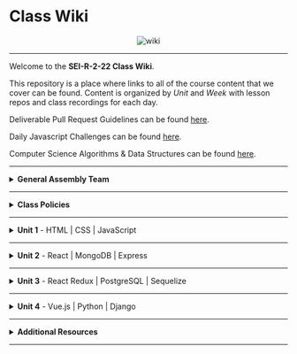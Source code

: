 # Class Wiki

<div align="center">
  <img src="https://i.imgur.com/e2Ma89q.png" alt="wiki">
</div>

___
Welcome to the <b>SEI-R-2-22 Class Wiki</b>.

This repository is a place where links to all of the course content that we cover can be found. Content is organized by <i>Unit</i> and <i>Week</i> with lesson repos and class recordings for each day.

Deliverable Pull Request Guidelines can be found [here](https://github.com/SEI-R-2-22/template_pull_request).

Daily Javascript Challenges can be found [here](https://github.com/SEI-R-2-22/daily_js_challenges).

Computer Science Algorithms & Data Structures can be found [here](https://github.com/SEI-R-2-22/cs_data_structures).

____
<details><summary><strong>General Assembly Team</strong></summary><p>

<ul type="none">

<li><details><summary><strong>Instructors</strong></summary><p>

<p>Even though you'll be in different Groups, you'll often engage with each of the instructors at several points and have access to the instructional recordings of <i>all three</i> teams.</p>

<ul type="none">

<li><details><summary>Group 1</summary>

____

<div align="center">
  <img width="200px" src="https://i.imgur.com/W0E8Vel.png" alt="ben">
  <h3>Ben Manning</h3>
  <h4>Lead Instructor</h4>
  <p>Hey everyone, my name is Ben Manning and I’ll be the <b>Lead Instructor</b> for Group 1 in this course. I’ll be leading the majority of your lessons and guiding you throughout this course.</p>
  <p>I’m an engineer specializing in full stack development and working with small start ups. I have worked with a wide range of technologies and teams in my career and look forward to sharing those experiences. I’m excited to be working with y’all throughout the next 3 months!</p>
  <span><a href="https://github.com/ben-manning">GitHub</a> | <a href="https://www.linkedin.com/in/manningben/">LinkedIn</a></span>
  <br>
</div>

____

<div align="center">
  <img width="200px" src="https://i.imgur.com/At6UUjZ.png" alt="nabila">
  <h3>Nabila Ayaba</h3>
  <h4>Instructional Associate</h4>
  <p>Hello, my name is Nabila and I'm the <b>Instructional Associate</b> for Group 1 for the duration of the Immersive.  I will provide support during lessons, grade your assignments, take attendance and help with troubleshooting.</p>
  <p>I'm a barista-turned-software engineer whose hobbies include reading, collecting beautiful stationery, and eating copious amounts of jollof rice!  I  graduated from the GA Software Engineering Immersive in July of 2021, and can't wait to join all of you on this journey!</p>
  <span><a href="https://github.com/nayaba">GitHub</a> | <a href="https://www.linkedin.com/in/nabila-ayaba/">LinkedIn</a> | <a href="https://nayaba.github.io/">My Personal Website</a></span>
  <br>
</div>

____

</p></details></li>

<li><details><summary>Group 2</summary>

____

<div align="center">
  <img width="200px" src="https://i.imgur.com/xDwQZ7E.png" alt="jeremy">
  <h3>Jeremy Taubman</h3>
  <h4>Lead Instructor</h4>
  <p>My name is Jeremy Taubman, I live outside of New York City and have been with GA since 2019. I will be the <b>Lead Instructor</b> for Group 2 for this immersive.</p>
  <p>Outside of programming, I enjoy music, cooking, and solving crossword puzzles. I love learning new things, building up projects with Javascript and Python, and can make some of the best Ramen you’ll ever have.</p>
  <span><a href="https://github.com/taubman33">GitHub</a> | <a href="https://www.linkedin.com/in/jeremy-taubman/">LinkedIn</a></span>
  <br>
</div>

____

<div align="center">
  <img width="200px" src="https://i.imgur.com/TkTJmAs.png" alt="brittany">
  <h3>Brittany Morataya</h3>
  <h4>Instructional Associate</h4>
  <p>My name is Brittany and I will be your <b>Instructor Associate (IA)</b> for Group 2. I will be here as added support through your journey of becoming a software engineer.</p>
  <p>As a GA graduate, I have been in your shoes and understand what it takes to get through such a course. As for my experience, with a focus in front-end design, I freelanced for multiple clients implementing skills from previous experience with managing teams, data collection, and communication to provide a positive and open space for colleagues and clients. This will be my second cohort as an IA and I am excited to guide and help shape your minds.</p>
  <span><a href="https://github.com/bmorataya3">GitHub</a> | <a href="https://www.linkedin.com/in/brittany-morataya/">LinkedIn</a></span>
  <br>
</div>

____

</p></details></li>

<li><details><summary>Group 3</summary>

____

<div align="center">
  <img width="200px" src="https://i.imgur.com/rh0nUDn.png" alt="john">
  <h3>John Jacobs</h3>
  <h4>Lead Instructor</h4>
  <p>Hello! My name is John and I am one of the <b>Lead Instructors</b> for Group 3 of this Software Engineering Immersive. Michael Lackey and I will be leading lessons, grading your assignments, and managing the classroom environment.
I have been with GA since January 2019 first as a student, then as Instructor Associate, and now as Instructor Lead. I love building personal projects and continuing to learn new technologies. ReactJS is my favorite tech and I actually enjoy the debugging process.</p>
  <span><a href="https://github.com/GopherEverett">GitHub</a> | <a href="https://www.linkedin.com/in/john-a-jacobs/">LinkedIn</a> | <a href="https://www.johnandrewjacobs.com/">My Personal Website</a></span>
  <br>
</div>

____

<div align="center">
  <img width="200px" src="https://i.imgur.com/CtbHzuV.png" alt="michael">
  <h3>Michael Lackey</h3>
  <h4>Lead Instructor</h4>
  <p>Hi! My name is Michael and I am one of the <b>Lead Instructors</b> for Group 3 for the duration of the Immersive!  Alongside John Jacobs, I will lead many of your lessons, grade your assignments, and will always be available for questions and debugging.</p>
  <p>I am a software engineer with a proven track record in healthcare. I have a passion for people and love to tackle complex problems. As a seasoned leader, I am driven to help those I work with to see their potential. I’ve been with GA since 2020. I love styling with CSS and working with Front End dev frameworks like ReactJS!</p>
  <span><a href="https://github.com/mlackey9601">GitHub</a> | <a href="https://www.linkedin.com/in/michaelglackey/">LinkedIn</a> | <a href="https://michaellackey.com/">My Personal Website</a></span>
  <br>
</div>

____

</p></details></li>

</ul>

</p></details></li>

<li><details><summary><strong>Teaching Assistants</strong></summary><p>

<p>TAs will lead nightly study and debugging sessions that are <b>highly recommended</b> to attend.</p>

____

<div align="center">
  <img width="200px" src="https://i.imgur.com/WW9uE5K.png" alt="glenn">
  <h3>Glenn Brown</h3>
  <h4>Teaching Assistant</h4>
<!--   <p>Hello everyone, I am a default placeholder for an instructors introduction paragraph. This instructor's role will be to be a faceless representation of what an instructor might be, but nothing more. They will lead no lessons, they will offer no help, they will father no sons. They are void.</p>
  <p>I am nothing but a filler for where an instructor might put their personal brand statement! I just sit here and fill space so that the developer can see what it might look like when an instructor has actually provided them with their intro. I have no purpose beyond that and my existence is meaningless!</p> -->
  <span><a href="https://github.com/smpr">GitHub</a> | <a href="https://www.linkedin.com/in/glenncrismanbrown/">LinkedIn</a></span>
  <br>
</div>

____

<div align="center">
  <img width="200px" src="https://i.imgur.com/dH5Pznf.png" alt="default">
  <h3>Forest Traylor</h3>
  <h4>Teaching Assistant</h4>
<!--   <p>Hello everyone, I am a default placeholder for an instructors introduction paragraph. This instructor's role will be to be a faceless representation of what an instructor might be, but nothing more. They will lead no lessons, they will offer no help, they will father no sons. They are void.</p>
  <p>I am nothing but a filler for where an instructor might put their personal brand statement! I just sit here and fill space so that the developer can see what it might look like when an instructor has actually provided them with their intro. I have no purpose beyond that and my existence is meaningless!</p> -->
<!--   <span><a href="https://github.com/">GitHub</a> | <a href="https://linkedin.com/">LinkedIn</a></span> -->
  <br>
</div>

____

<div align="center">
  <img width="200px" src="https://i.imgur.com/dH5Pznf.png" alt="default">
  <h3>Sebastiano Foresi</h3>
  <h4>Teaching Assistant</h4>
<!--   <p>Hello everyone, I am a default placeholder for an instructors introduction paragraph. This instructor's role will be to be a faceless representation of what an instructor might be, but nothing more. They will lead no lessons, they will offer no help, they will father no sons. They are void.</p>
  <p>I am nothing but a filler for where an instructor might put their personal brand statement! I just sit here and fill space so that the developer can see what it might look like when an instructor has actually provided them with their intro. I have no purpose beyond that and my existence is meaningless!</p> -->
<!--   <span><a href="https://github.com/">GitHub</a> | <a href="https://linkedin.com/">LinkedIn</a></span> -->
  <br>
</div>

____

</p></details></li>

<li><details><summary><strong>Student Success</strong></summary><p>

<p>This teams job is to ensure your success <i>during</i> the immersive. Any administrative, financial, or interpersonal questions can be directed to them.</p>

____

<div align="center">
  <img width="200px" src="https://i.imgur.com/RxiKXwx.png" alt="david">
  <h3>David Allison</h3>
  <h4>Student Success Specialist</h4>
<!--   <p>Hello everyone, I am a default placeholder for an instructors introduction paragraph. This instructor's role will be to be a faceless representation of what an instructor might be, but nothing more. They will lead no lessons, they will offer no help, they will father no sons. They are void.</p>
  <p>I am nothing but a filler for where an instructor might put their personal brand statement! I just sit here and fill space so that the developer can see what it might look like when an instructor has actually provided them with their intro. I have no purpose beyond that and my existence is meaningless!</p> -->
  <span><a href="https://www.linkedin.com/in/david-allison1/">LinkedIn</a></span>
  <br>
</div>

<!-- ____

<div align="center">
  <img width="200px" src="https://i.imgur.com/dH5Pznf.png" alt="default">
  <h3>Unknown</h3>
  <h4>Student Success Specialist</h4>
  <p>Hello everyone, I am a default placeholder for an instructors introduction paragraph. This instructor's role will be to be a faceless representation of what an instructor might be, but nothing more. They will lead no lessons, they will offer no help, they will father no sons. They are void.</p>
  <p>I am nothing but a filler for where an instructor might put their personal brand statement! I just sit here and fill space so that the developer can see what it might look like when an instructor has actually provided them with their intro. I have no purpose beyond that and my existence is meaningless!</p>
  <span><a href="https://github.com/">GitHub</a> | <a href="https://linkedin.com/">LinkedIn</a></span>
  <br>
</div> -->

____

</p></details></li>

<li><details><summary><strong>Outcomes Team</strong></summary><p>

<p>This teams job is to ensure your success <i>after</i> the immersive is complete. Any job search, resume, LinkedIn, or interview questions can be directed to them.</p>

____

<div align="center">
  <img width="200px" src="https://i.imgur.com/dH5Pznf.png" alt="brittany">
  <h3>Brittany Dawson</h3>
  <h4>Career Coach</h4>
<!--   <p>Hello everyone, I am a default placeholder for an instructors introduction paragraph. This instructor's role will be to be a faceless representation of what an instructor might be, but nothing more. They will lead no lessons, they will offer no help, they will father no sons. They are void.</p>
  <p>I am nothing but a filler for where an instructor might put their personal brand statement! I just sit here and fill space so that the developer can see what it might look like when an instructor has actually provided them with their intro. I have no purpose beyond that and my existence is meaningless!</p> -->
  <span><a href="https://www.linkedin.com/">LinkedIn</a></span>
  <br>
</div>

____

<div align="center">
  <img width="200px" src="https://i.imgur.com/Yj9mGfP.png" alt="lisa">
  <h3>Lisa Dubler</h3>
  <h4>Career Coach</h4>
  <p>Lisa Dubler (she/her) is a Career Coach with 10+ years of experience supporting leaders at all levels, from recent college grads to senior executives, by connecting them with the resources that they need in order to thrive both personally and professionally.</p>
  <p>As a career changer herself with experience in higher education, non-profit, media-tech, philanthropy, and tech-education, Lisa knows first-hand the challenges that come with navigating a career pivot. It can feel intimidating and overwhelming, but it does not need to be! Through a strengths and action-based approach, tailored to your short-term and long-term goals, Lisa helps job seekers breakthrough blockers to get to where they want to be.</p>
  <span><a href="https://www.linkedin.com/in/lisadubler/">LinkedIn</a></span>
  <br>
</div>

____

<div align="center">
  <img width="200px" src="https://i.imgur.com/aaAVq6k.png" alt="jessica">
  <h3>Jessica Li</h3>
  <h4>Career Coach</h4>
  <p>Hi There! I’m Jessica and I’m one of the <b>Career Coaches</b> for this immersive. I’ll be supporting you all as you transition into the world as a software developer. I’m based in sunny California, San Francisco to be exact <i>#karlthefog</i>. I’ve changed careers 2-3 times, so I kind-a get of how intimidating and scary this process can be. I’ve been working career changers to new grads on their job search since 2016. I’ve been with GA for a little over a year.</p>
  <p>When I’m not working, you can find me on my yoga mat or find new recipes to cook in the kitchen! My most recent kitchen adventure accomplishment— apple custard pie with a cinnamon streusel (I even made the pie crust from scratch).</p>
  <span><a href="https://www.linkedin.com/in/jmli3512/">LinkedIn</a></span>
  <br><br>
  <span><p><i>If you plan on adding me on LinkedIn, drop a note to let me know that you’re part of the SEI-R-2-22 cohort. I don’t accept connections from folks without a note.</i></p></span>
</div>

____

</p></details></li>

</ul></details>

____
<details><summary><strong>Class Policies</strong></summary><p>

Below, you will find Class Policies and Requirements as laid out in Orientation and conveyed by the Instructional Team.  We compile them here for your reference and review.

</p>

<ul type="none">

<li><details><summary><strong>Code of Conduct</strong></summary><p>

<ul>
  <li>Foster a productive classroom environment.</li>
  <li>Treat others with respect and dignity.</li>
  <li>Remember that everyone is coming at this with a different background.</li>
  <li>Professionalism in all methods of communication, both in-person <i>and</i> online.
    <ul>
      <li>Slack is an extension of our on-campus community. We ask that you remain courteous, respectful, and professional while engaging on Slack.</li>
    </ul>
  </li>
  <li><b>Zero tolerance for plagiarism and cheating.</b></li>
</ul>

</p></details></li>

<li><details><summary><strong>Deliverable Submission Requirements</strong></summary><p>

<ul>
  <li>Deliverables must be submitted following the <a href="https://github.com/SEI-R-2-22/template_pull_request">PR Guidelines</a>.</li>
  <li>Students must meet deliverable requirements for the submission to be marked as "Complete".</li>
  <li>Deliverables are <i>always</i> due the following class day at the beginning of class, unless otherwise stated.</li>
  <li>There is a grace period for re-submission or late submission.  All re-submits/late submits are due the <b>Monday following the week of assignment</b>.
    <ul>
      <li>Deliverables assigned on Fridays <b>do not</b> have a re-submit <i>or</i> late submit grace period.</li>
      <li>Deliverables submitted <i>after</i> the grace period <b>will not</b> be graded or accepted and will be marked as "Incomplete".</li>
    </ul>
  </li>
</ul>

</p></details></li>

<li><details><summary><strong>Graduation Requirements</strong></summary><p>

<ul>
  <li>Meet Project Requirements.
    <ul><li>Satisfactorily complete and present a project for <i>each</i> of the <b>4</b> units.</li></ul>
  </li>
  <li>Submit and complete a <i>minimum</i> of <b>80%</b> of deliverables (labs, homework, etc.).</li>
  <li>Adhere to attendance policy.
    <ul>
      <li>Students are allowed <b>3</b> absences over the <i>entire</i> course.</li>
      <li><b>3</b> tardies or early departures equals <b>1</b> absence.</li>
      <li>Tardy policy <i>includes</i> Outcomes participation.</li>
    </ul>
  </li>
</ul>

</p></details></li>

<li><details><summary><strong>A Note on Plagiarism</strong></summary><p>

<ul>
  <li>Plagiarism is a serious offense and grounds for immediate withdrawal.</li>
  <li>You are encouraged to ask others, including students, instructors, and sites like <i>Stack Overflow</i> for help. However, it is <b><i>not acceptable to copy</i></b> another persons code and submit it as your own. More importantly, it is detrimental to your own learning and growth.</li>
  <li>Small snippets of code that solve small problems taken from sites like <i>Stack Overflow</i> are generally an exception to this rule. If you aren't sure, it is your responsibility to <b><i>ask your instructor</i></b>. To be on the safe side, we ask that you credit the person/resource you got the code from in a comment, and let an instructor take a look at it.</li>
</ul>

</p></details></li>

<li><details><summary><strong>Observed Holidays</strong></summary><p>

<p>
The following dates are observed Holidays for this immersive.  There will be no class days on or within any of the date ranges listed below.  If you have any questions regarding Holidays, or have a special circumstance, please don't hesitate to reach out to your instructional team.
</p>

| Holiday | Dates |
|:---:|:---:|
| President's Day | February 21st, 2022 |

</p></details></li>

</ul></details>

____
<details><summary><strong>Unit 1</strong> - HTML | CSS | JavaScript</summary><p>

<ul type="none">

  <li><details><summary><strong>Week 1</strong></summary><p>

  <p>
  In Week 1, we review the fundamental concepts of <b>HTML</b>, <b>CSS</b>, and <b>JavaScript</b> along with introducing <b>git</b> workflow, <b>terminal</b> commands, and writing professional <b>markdown</b> files. We also learn about the <b>JavaScript DOM</b> and how to use <b>events</b> to affect it.
  </p>

  | Monday | Tuesday | Wednesday | Thursday | Friday |
  |:---:|:---:|:---:|:---:|:---:|
  | President's Day | [Unit 1 Installations](https://github.com/SEI-R-2-22/u1_installations) | [Github / Homework Submission](https://github.com/SEI-R-2-22/u1_lesson_github) | [Flexbox Froggy](https://flexboxfroggy.com/) | [Grid Garden](https://cssgridgarden.com/) |
  |  | [Terminal Lesson](https://github.com/SEI-R-2-22/u1_lesson_terminal) | [Intro to HTML](https://github.com/SEI-R-2-22/u1_lesson_intro_HTML) | [JS Datatypes](https://github.com/SEI-R-2-22/u1_lesson_js_data_types) | [Intro to JS DOM](https://github.com/SEI-R-2-22/u1_lesson_intro_DOM) |
  |  | [Git Lesson](https://github.com/SEI-R-2-22/u1_lesson_git) | [Intro to CSS](https://github.com/SEI-R-2-22/u1_lesson_intro_CSS) | [JS Arrays](https://github.com/SEI-R-2-22/u1_lesson_js_arrays) | [JS DOM Quotes Lab](https://github.com/SEI-R-2-22/u1_lab_DOM_quotes) |
  |  | [VS Code Lesson](https://github.com/SEI-R-2-22/u1_lesson_VSCode) | [Fake Resume Lab](https://github.com/SEI-R-2-22/u1_lab_fake_resume) | [JS Loops & Control Flow](https://github.com/SEI-R-2-22/u1_lesson_loops_and_control_flow) | [JS Events](https://github.com/SEI-R-2-22/u1_lesson_js_events) |
  |  | [Star Wars HW](https://github.com/SEI-R-2-22/u1_hw_star_wars) | [Flexbox / Grid](https://github.com/SEI-R-2-22/u1_lesson_flex_grid) | [JS Functions](https://github.com/SEI-R-2-22/u1_lesson_js_functions) | [JS Dots Game Lab](https://github.com/SEI-R-2-22/u1_lab_dots) |
  |  |  | [Markdown / ReadMe HW](https://github.com/SEI-R-2-22/u1_hw_markdown) | [JS Scope](https://github.com/SEI-R-2-22/u1_lesson_js_scope) | [Tic Tac Toe HW](https://github.com/SEI-R-2-22/u1_hw_tic_tac_toe) |
  |  |  |  | [Control Flow Adventure HW](https://github.com/SEI-R-2-22/u1_hw_control_flow_adventure) |  |

  <ul type="none">

  <li><details><summary>Class Recordings - Group 1</summary><p>

  | Monday | Tuesday | Wednesday | Thursday | Friday |
  |:---:|:---:|:---:|:---:|:---:|
  | No Recording | [Recording](https://generalassembly.zoom.us/rec/share/rRARzphk3JdN5y303Dq4251usT-d61AKOFtjrQCyzZXlJM7JyyeHC0CooZHY7UY.eK0-LlpXWwyj79AA) | [Recording](https://generalassembly.zoom.us/rec/share/721lccLe-Mb0JcUXk0mbFJvSR_L2D_RaBTr958SS4EgYMiAW7Ax1LWCrIXhaNQ.B0lHjvNrzwhoZXY0) | [Recording](https://generalassembly.zoom.us/rec/share/Aoa6XZv4H0tU77pkIh8lwFZLv5CUj5kFzoYY7VuKd1nRfyf10SW4JLaoIR9Q2odO.xIJNCAelLp64cDcK) | [Recording](https://urldefense.com/v3/__https://generalassembly.zoom.us/rec/share/BuF6OB5ALmAf1w[…]nfisGsg1ayOTI-j_62PmcubYvZJUVhDjFttNPbWLOGGyaf2bGFgeWyUED63A$) |
  |  | Passcode: `j!s^jbz5` | Passcode: `hDbteR@1` | Passcode: `9UiGLFg^` | Passcode: `4Id^x^L!` |

  </p></details></li>

  <li><details><summary>Class Recordings - Group 2</summary><p>

  | Monday | Tuesday | Wednesday | Thursday | Friday |
  |:---:|:---:|:---:|:---:|:---:|
  | No Recording | [Recording](https://generalassembly.zoom.us/rec/share/s4PSqe-t5bVjaRuSelBLAsNjcngZEYCP1mIZ8KtOjEwohMG4JwyWqK-O60clHyqr.moz82Vt_zHAEl9KW) | [Recording](https://generalassembly.zoom.us/rec/share/kZYh0nGB2xttYT5wJsftaLyxLtu_NYHU5XD2qjWl138KU1O7TsLW7YVMItLjQR8.0MHpc_nkFZmsyPpw) | [Recording](https://generalassembly.zoom.us/rec/share/V0IgvtBVsZIbeSI-ft6TIp9poPYweubeA_b3lDbZ1yMPDWKnEwVGi2xwcGBgpJx0.Z8Z2qhbY0O_YaHOC ) | [Recording](https://generalassembly.zoom.us/rec/share/OPoNnLfcYS2Bf-4H1fUrmUfqxcl62YeY4mWR6Sp8hFUj8FyGQa4HXHW2oXoYSSo.1vnSnKo0qYDkbLlE) |
  |  | Passcode: `.L+06ej9` | Passcode: `k0yi!?y&` | Passcode: `6q0!HxR%` | Passcode: `X&nV!!9$` |

  </p></details></li>

  <li><details><summary>Class Recordings - Group 3</summary><p>

  | Monday | Tuesday | Wednesday | Thursday | Friday |
  |:---:|:---:|:---:|:---:|:---:|
  | No Recording | [Recording](https://generalassembly.zoom.us/rec/share/na5o8zJmIoTLCPGLUkcIWH1oXcLpp3KKPiDzMDmGwHR5WA7v7vCnG8aVcbX4yW0L.rgYxI-945NZEtdra) | [Recording](https://generalassembly.zoom.us/rec/share/KckB_OA9IiortPxZrsSxcypHDWYpUIsr9Ei55EGvhgjegE-wEQexUV9ruuYzD_h-.kYebdqpvxVnlmUpW) | [Recording](https://generalassembly.zoom.us/rec/share/wLZV-tyKkVavyjyqVk1Ev11Aj807nAw3H3ptUw6sOJxJvdNV0c_Q8_it5vxWP3kP._z3AGIYe4O6RfWSq) | [Recording](https://generalassembly.zoom.us/rec/share/BSlY_VvAq7wREpfXEnJ2gQS5WAjQzVZols84OuI4DNs19dPZiK3PtKWmb3vJeN2X.eoHcYo5k4wE4I_Ug) |
  |  | Passcode: `2v!*MfHr` | Passcode: `5Fgvm*2q` | Passcode: `ik+9z54e` | Passcode: `5r*tHpd?` |

  </p></details></li>

  </ul>

  ___
  </p></details></li>

  <li><details><summary><strong>Week 2</strong></summary><p>

  <p>
  In Week 2, we practice more <b>DOM Manipulation</b> and are introduced to <b>Daily JavaScript Challenges</b> and basic algorithmic problem solving. We learn about <b>ES6</b> syntax along with <b>Higher Order Functions</b> and <b>Object Oriented Programming</b> in JavaScript. At the end of the week, we learn how to call on external data sources with <b>APIs</b>.
  </p>

  | Monday | Tuesday | Wednesday | Thursday | Friday |
  |:---:|:---:|:---:|:---:|:---:|
  | [Tic Tac Toe Work Time](https://github.com/SEI-R-2-22/u1_hw_tic_tac_toe) | [Intro Daily JS Challenges](https://github.com/SEI-R-2-22/daily_js_challenges) | [JS HOF](https://github.com/SEI-R-2-22/u1_lesson_HOF) | [Box Model Practice](https://github.com/SEI-R-2-22/u1_lab_box_model) | [Intro to APIs](https://github.com/SEI-R-2-22/u1_lesson_intro_to_APIs) |
  |  | [JS Objects](https://github.com/SEI-R-2-22/u1_lesson_js_objects) | [JS HOF Lab](https://github.com/SEI-R-2-22/u1_lab_HOF) | [Intro to OOP](https://github.com/SEI-R-2-22/u1_lesson_OOP) | [Dogs API Lab](https://github.com/SEI-R-2-22/u1_lab_API_dogs) |
  |  | [Jurassic Objects Lab](https://github.com/SEI-R-2-22/u1_lab_jurassic_objects) | [JS HOF HW](https://github.com/SEI-R-2-22/u1_hw_HOF) | [OOP Exercise Lab](https://github.com/SEI-R-2-22/u1_lab_OOP_exercise) | [TMDB Lab / HW](https://github.com/SEI-R-2-22/u1_lab_TMDB_API) |
  |  | [ES6 Syntax](https://github.com/SEI-R-2-22/u1_lesson_ES6) |  | [Donut Adventure Lab](https://github.com/SEI-R-2-22/u1_lab_donut_adventure) | [P1 Prompt](https://github.com/SEI-R-2-22/u1_project_prompt) |
  |  | [ES6 Lab](https://github.com/SEI-R-2-22/u1_lab_ES6_practice) |  | [JS Fast & Furious HW](https://github.com/SEI-R-2-22/u1_hw_fast_and_furious) |  |
  |  | [CodeWars HW](https://github.com/SEI-R-2-22/u1_hw_codewars_challenges) |  |  |  |

  <ul type="none">

  <li><details><summary>Class Recordings - Group 1</summary><p>

  | Monday | Tuesday | Wednesday | Thursday | Friday |
  |:---:|:---:|:---:|:---:|:---:|
  | No Recording | [Recording](https://generalassembly.zoom.us/rec/share/PUQDZgpoGixIygIlPUcYsKOaF_l9JDeMhkLkcW3JOvFexEY2eKLE1smp10cXwmvk.eDZ7Z9otb2L9q1Pu) | [Recording](https://generalassembly.zoom.us/rec/share/IVTO9WmSpSsLpgP8PbpmM0Krh7TIsEt117gkKOuXSaSB5m7HURwGGDc7WTFifIE3.8ArFknoIe9cxwVgx) | [Recording](https://generalassembly.zoom.us/rec/share/bUlQ8beQFAjJ1AWvzlDm6tqQDK1OnXTCy550sVLsvHpjJ90VeJWw6iVKIJ9rdSZ_.WoT6QC2NvwyDJhrF) | [Recording](https://generalassembly.zoom.us/rec/share/LqhJp6A4Syz5rOpTuflXNYKu9t7hjbVMVRHutbsscc_ihtH6ModmCcOi85HeA7m7.Ne5KPqrZpzaUHjp5) |
  |  | Passcode: `q7?dg5q$` | Passcode: `dhZU4jK$` | Passcode: `u%=Z&3qP` | Passcode: `n4hLF^$5` |

  </p></details></li>

  <li><details><summary>Class Recordings - Group 2</summary><p>

 | Monday | Tuesday | Wednesday | Thursday | Friday |
  |:---:|:---:|:---:|:---:|:---:|
  | No Recording | [Recording](https://generalassembly.zoom.us/rec/share/HRgknB9H971OVRZGIWG73uKZ6ebYmagxkhaTzuo9A-7MuxASGwq6UGY9QrBLis4L.ZedA3rPq6vGtqcrW) | [Recording](https://generalassembly.zoom.us/rec/share/BQLyrGzgzT2M81N4PfQL0U2hcOQpGzYXqovlEyc1KYCcNQTRkAjVT-7MtWrrvlE_.GoB9TvCGeWnSBpKa) | [Recording](https://generalassembly.zoom.us/rec/share/1vkRBHNXgNJjrx59JaGnd4tbvB576VHU5IzRGRl_HOfMWeYIMtUJP5KStwSBjeGh.wSGlfDWq2sSuNXwE) | [Recording](https://generalassembly.zoom.us/rec/share/FOe4PdPAQKsKFKo9ERqrqAblLGO9cbzM8TmgcZqrKlFm38f3FTzTJq_6_EhOWEKp.OXrxdCVaC1JUpbwL) |
  |  | Passcode: `1zNN#Jpe` | Passcode: `4Lq!sK&+` | Passcode: `8Fpq5?Hd` | Passcode: `#EAKv8js` |

  </p></details></li>

   <li><details><summary>Class Recordings - Group 3</summary><p>

 | Monday | Tuesday | Wednesday | Thursday | Friday |
  |:---:|:---:|:---:|:---:|:---:|
  | No Recording | [Recording](https://generalassembly.zoom.us/rec/share/vhKLQszO_AVWDyp3EYIFStcE1SNghLvbTrMc2WcUn5-OM_R1B-8RrxaTAboWmswB.FHEZthAlPBrqY1g8) | [Recording](https://generalassembly.zoom.us/rec/share/r84eqUeLp-JGaNmPV2w3GZf-mdK_u0O_o0wT3iy-_oYQex_RXLJ2rdyXEb-TKI4F.Oo47LJdb7dgL_QBi) | [Recording](https://generalassembly.zoom.us/rec/share/bOCIqz_eej9ncR1YQAxkyQmErZTERTeyulI9Ze8Hxxb1K4523Adv2u2rdaBYz8TY.UVInEmSTahxyLodR) | [Recording](https://generalassembly.zoom.us/rec/share/bfLq7BxJohHhA8I9adKj9COVmCl-lm5hRoqaBJJkO8SMp9xL7EaT7V390bXIAEz-.Szw4mEuD8bQS15cV) |
  |  | Passcode: `hCV%2rxC` | Passcode: `EK*iP=7w` | Passcode: `ddZ44M.B` | Passcode: `Wiye07#L` |

  </p></details></li>

  </ul>

  </p></details></li>

</p></details>

___
<details><summary><strong>Unit 2</strong> - React | MongoDB | Express</summary><p>

<ul type="none">

  <li><details><summary><strong>Week 4</strong></summary><p>

   <p>
     In Week 4, we learn all about <b>React</b> and what an amazing JavaScript library it can be for developers. We learn the concepts of <b>components</b>, <b>props</b>, and about <b>React Hooks</b> and <b>functional components</b>. We learn about <b>useState</b> and how to use it to manage our state within our apps. We also get into how we can use <b>useEffect</b> to make axios calls in our React apps. Finally at the end of the week, we learn <b>React Router</b>, a powerful tool for navigating around our virtual DOM.
  </p>

  | Monday | Tuesday | Wednesday | Thursday | Friday |
  |:---:|:---:|:---:|:---:|:---:|
  | [Intro to React](https://github.com/SEI-R-2-22/u2_lesson_intro_to_react) | [Component Hierarchy Diagrams](https://github.com/SEI-R-2-22/u2_lesson_component_hierarchy) | [Intro to useEffect](https://github.com/SEI-R-2-22/u2_lesson_useEffect) | [Conditional Rendering](https://github.com/SEI-R-2-22/u2_lesson_conditional_rendering) | [React Router](https://github.com/SEI-R-2-22/u2_lesson_react_router) |
  | [React Components](https://github.com/SEI-R-2-22/u2_lesson_react_components) | [React Mapping Components](https://github.com/SEI-R-2-22/u2_lesson_react_mapping_components) | [Stoplight Lab](https://github.com/SEI-R-2-22/u2_lab_useEffect_stoplight) | [Conditional Rendering Lab](https://github.com/SEI-R-2-22/u2_lab_conditional_rendering) | [React Router Lab](https://github.com/SEI-R-2-22/u2_lab_react_router) |
  | [React Props](https://github.com/SEI-R-2-22/u2_lesson_react_props) | [Mapping Components Lab](https://github.com/SEI-R-2-22/u2_lab_mapping_components) | [Groceries Lab (bonus)](https://github.com/SEI-R-2-22/u2_lab_groceries) | [React w/ APIs](https://github.com/SEI-R-2-22/u2_lesson_react_APIs) | [MongoDB Install](https://github.com/SEI-R-2-22/u2_lesson_mongo_install) |
  | [LOTR Lab](https://github.com/SEI-R-2-22/u2_lab_react_LOTR) | [Intro to State & Hooks](https://github.com/SEI-R-2-22/u2_lesson_intro_to_state) | [Dr. Who Lab (bonus)](https://github.com/SEI-R-2-22/u2_lab_dr_who) | [Kanye useEffect Lab](https://github.com/SEI-R-2-22/u2_lab_kanye_useEffect) | [RAWG Router Lab / HW](https://github.com/SEI-R-2-22/u2_hw_RAWG_router) |
  | [React Quiz HW](https://github.com/SEI-R-2-22/u2_hw_react_quiz) | [Hooks ATM Lab](https://github.com/SEI-R-2-22/u2_lab_hooks_ATM) | [Password Validator Lab (bonus)](https://github.com/SEI-R-2-22/u2_lab_password_validator) | [React Calculator HW](https://github.com/SEI-R-2-22/u2_hw_react_calculator) |  |
  |  | [Likes Lab](https://github.com/SEI-R-2-22/u2_lab_likes) |  |  |  |
  |  | [Movie Mapping HW](https://github.com/SEI-R-2-22/u2_hw_movie_mapping) |  |  |  |

  <ul type="none">

  <li><details><summary>Class Recordings - Group 1</summary><p>

  | Monday | Tuesday | Wednesday | Thursday | Friday |
  |:---:|:---:|:---:|:---:|:---:|
  | [Recording](https://generalassembly.zoom.us/rec/share/XISkJqfobaRZvYgz1Jrg9Bfi3sLl4814qYoEdYxVFmmOPw2F2cZGbZxzz09mtS7q.zNPws4ingiK5pa4h) | [Recording](https://generalassembly.zoom.us/rec/share/NOSwmJ3cWcCy3TllHYDwf97pQ8CuS050LEIbMlD_FIhQqs5Y6mP8Eo6duj7TR67h.kOWqB1P15JK9zx68) | [Recording](https://generalassembly.zoom.us/rec/share/J7Id8gRXF6EM7SJl1ktzvZvmIcK39QkaLs3mqg3dTvJ0lgjm2gVl_kk-ZrzVUEQk.2X8wYH9X1ZVs-cCv) | [Recording](https://generalassembly.zoom.us/rec/share/5BQ40rH6O5Il2FSCY04gTSynjMb_JpnueTcm7Z3b8yoQvmP1_amnUBirdZshI8IR.2k0Y03il-vzR12cu) | [Recording](https://generalassembly.zoom.us/rec/share/5bLZgscI_41MsyfV9uWhPeIGwv62Rrs2tMW6K-H0XDT5-WsTxbDUAKR5SANi3tsR.m7D_d_8Z26YT-x2J) |
  | Passcode: `8eOkNVS$` | Passcode: `?7+Lc?3P` | Passcode: `#iM2R+!&` | Passcode: `djl$6mV^` | Passcode: `C=Gp2SCR` |

  </p></details></li>

  <li><details><summary>Class Recordings - Group 2</summary><p>

 | Monday | Tuesday | Wednesday | Thursday | Friday |
  |:---:|:---:|:---:|:---:|:---:|
  | [Recording](https://generalassembly.zoom.us/rec/share/vvYDtP7EUGRA0m8D3YgLiMCsil7kBSqA_t5t0T5YhvDPHLnKnklYWlylZo9Ujild.DFPt92SJhh9aV4vL) | [Recording](https://generalassembly.zoom.us/rec/share/nHTeNVXjzQ5vXf2dqqWEC0C5loRWh5_yNxuwEPqXYQJRjIl1lMllWoqJntqrMtV2.p0ZiNQtpNkISWCiG) | [Recording](https://generalassembly.zoom.us/rec/share/I3GvuTjbsS5Ja3tbQrAfWoh34o4zgLtczBXhWcMhFj9QrNwYe6_do_tcjHO2UUGF.WiWx31YfeEiOtImp) | [Recording](https://generalassembly.zoom.us/rec/share/-Ajg_iEy4TF5VutXrpNIENDbUF2NQho_JZltOmOixYKwN_YW8_Brp5A1U6OXN_OD.BNwAjvqFMSSbLk71) | [Recording](https://generalassembly.zoom.us/rec/share/ojjYVJyWnd1Gva7jLiCYC_Y3VV5QnXRRKOkgCKhFInLlbih2BojrKaA85hbRcVMa.6xSaUNly-E_zMJJ_) |
  | Passcode: `1*Kbt$YG` | Passcode: `2%ndvf^P` | Passcode: `*4#Ce7mT` | Passcode: `#Q5xETCJ` | Passcode: `XV5??bx` |

  </p></details></li>

   <li><details><summary>Class Recordings - Group 3</summary><p>

 | Monday | Tuesday | Wednesday | Thursday | Friday |
  |:---:|:---:|:---:|:---:|:---:|
  | [Recording](https://generalassembly.zoom.us/rec/share/Qe7cgUYYHNerM4NeONMMHtNaohptkfqRa_E-fnSoHI9j24-vs90KJHwa9eDlS65N.uNfGIojS2kJ-f2rY) | [Recording](https://generalassembly.zoom.us/rec/share/SBb-QY597wX16rZ1OxjIHj6nrUTdL5-XQIo9PHhjCNE62SrGtk8bRbiJfQbO8YPh.UwUlRge7VL3CXtJw) | [Recording](https://generalassembly.zoom.us/rec/share/-Arc9ZETcos7z4CdQjo_8tUS8D2TP_qdj5NlILpTuFNDAaEbUPC2si3bBceYxf0t.1Mxj1S-zo1Jg9vv3 ) | [Recording](https://generalassembly.zoom.us/rec/share/K0ru3uaIMW9eDriEW06yh22K7k1rDgs7hdFCUbIiT4NDOLD2yzAEIXOCLIe0Mwme.j_CkEgl7nC6B-S8D) | [Recording](https://generalassembly.zoom.us/rec/share/0a5qSr2MtoAxyuQMCVlRrsGKyQ7Q2ImPk0OILxW--fh9uiWQsTTTS788A1JxLsvl.m5kYGF9ohUh1LB3K) |
  | Passcode: `%%FqXQ6=` | Passcode: `bp3^sCL@` | Passcode: `Yr.u8Um1` | Passcode: `Uq9p36%p` | Passcode: `rr+0f4Q5` |

  </p></details></li>

  </ul>

  ___
  </p></details></li>

  <li><details><summary><strong>Week 5</strong></summary><p>

  <p>
  In Week 5, we are introduced to back-end and get to practice using <b>Express</b> and <b>Express Middleware</b>.  We also learn how to implement <b>controllers</b>.  We then get a taste of <b>MongoDB</b> and <b>mongoose</b> as a way to store our app's data. We round out the week with a huge group <b>Hackathon!</b>
  </p>

  | Monday | Tuesday | Wednesday | Thursday | Friday |
  |:---:|:---:|:---:|:---:|:---:|
  | [Intro to Express](https://github.com/SEI-R-2-22/u2_lesson_express_intro) | [MongoDB](https://github.com/SEI-R-2-22/u2_lesson_mongoDB) | [Mongoose Associations](https://github.com/SEI-R-2-22/u2_lesson_mongoose_associations) | [Full Stackathon](https://github.com/SEI-R-2-22/u2_full_stackathon) | [Full Stackathon](https://github.com/SEI-R-2-22/u2_full_stackathon) |
  | [Express Routes](https://github.com/SEI-R-2-22/u2_lesson_express_routing) | [MongoDB Sneakers Lab](https://github.com/SEI-R-2-22/u2_lab_mongoDB_sneakers) | [ERD](https://github.com/SEI-R-2-22/u2_lesson_ERD) | []() | []() |
  | [Intro to Middleware](https://github.com/SEI-R-2-22/u2_lesson_express_middleware) | [Mongo / Mongoose Data Model](https://github.com/SEI-R-2-22/u2_lesson_mongoose_data_model) | [Group Git](https://github.com/SEI-R-2-22/u2_lesson_group_git) | []() | [Heroku Deployment Walkthrough](https://github.com/SEI-R-2-22/deployment_MERN) |
  | [Express Controllers](https://github.com/SEI-R-2-22/u2_lesson_express_controllers) | [Mongoose Express](https://github.com/SEI-R-2-22/u2_lesson_mongoose_express) | [Full Stackathon Planning HW](https://github.com/SEI-R-2-22/u2_full_stackathon) | []() | [Heroku Deployment Recording](https://generalassembly.zoom.us/rec/share/RQk0dN8oiwddKZY0zYOgRwNxuq4wXeuih90hzs_rEQJ_GLCpGpeopevvY41tb8js.f17WJtb_GWsIUjxx) |
  | [Express Fruits HW](https://github.com/SEI-R-2-22/u2_hw_express_fruits) | [Mongoose Plants HW](https://github.com/SEI-R-2-22/u2_hw_mongoose_plants) | []() | []() | Passcode: `km?RE77S` |

  <ul type="none">

  <li><details><summary>Class Recordings - Group 1</summary><p>

  | Monday | Tuesday | Wednesday | Thursday | Friday |
  |:---:|:---:|:---:|:---:|:---:|
  | [Recording](https://generalassembly.zoom.us/rec/share/vxxcdLm1meRqitNmLewIlpC57QhNBs0UbfvNFJoq_Om5ZxMWoh9_o-T7kphWEC1J.KZ6iMef4ljmKs_iZ) | [Recording](https://generalassembly.zoom.us/rec/share/UIITrfzEq9w8xK0JsqxIEcNnKL0ocSejee7rAs7MhJ18i0Z0gdobcAO8dT0joV6U.HesPjk7zxnZE7Yd0) | [Recording](https://generalassembly.zoom.us/rec/share/6uCG0Chur8yEvUsUa7T6HQiZQ6sR0Dd-liSgceU63k6umLhWY6FcpaeLhZd836UP.LLyl7sTUG6GRDIfU) | No Recording | [Recording](https://generalassembly.zoom.us/rec/share/zk-eOxqV7HeFqo0PF_dUNnDAcoKHUJSoIungRooRGd6sFbWw5MFMgkXJZ94KNH6t.LT2DMT0VUJ4Isvsa) |
  | Passcode: `XaT4p6*$` | Passcode: `U3+D5Hh7` | Passcode: `Lq^B2e8^` |  | Passcode: `0@tZ=FzV` |

  </p></details></li>

  <li><details><summary>Class Recordings - Group 2</summary><p>

 | Monday | Tuesday | Wednesday | Thursday | Friday |
  |:---:|:---:|:---:|:---:|:---:|
  | [Recording](https://generalassembly.zoom.us/rec/share/X5AoxsKberVrmbv_xeb_cZ_5g3LQQP-5lbfkm-Ou6bvRNort23iYcZpOImPiZMkB.5fp-vSwOxyJW96y0) | [Recording](https://generalassembly.zoom.us/rec/share/IGvqMc1NCq7VxCn7lc5c8FMEnfIrCXWWOrGag26jzuawq91Fw72Q8HHH31EK0hjM.XEVyKYhFT_Si_Am0) | [Recording](https://generalassembly.zoom.us/rec/share/7OFzWkEpqhQFltNOx1AsSBv9QLXRGLlnYtTYpqi-8V_txIFPPLUTKygq-Vh5oTXi.zWEXKellsQyDV4Si) | No Recording | [Recording](https://generalassembly.zoom.us/rec/share/O3CVAILOzXbxE9ToSWGNrz822wa9phj9ahx6133xpUWB3sPbwEjSDWwRncN-MY4C.yUjUyQxWlUEUc6jK) |
  | Passcode: `4dP!9B1A` | Passcode: `%2j.x8%S` | Passcode: `=M8vYBw9` |  | Passcode: `^0UC8&7l` |

  </p></details></li>

   <li><details><summary>Class Recordings - Group 3</summary><p>

 | Monday | Tuesday | Wednesday | Thursday | Friday |
  |:---:|:---:|:---:|:---:|:---:|
  | [Recording](https://generalassembly.zoom.us/rec/share/u3yvxZ86PgDNxO5ToEryk1PfGsbg6DPiVsV7P6xBoWyBil3o62T5FVlqBJ8mcR3n.xtF53Qd1OKUP0kBJ) | [Recording](https://generalassembly.zoom.us/rec/share/ca-sgT3wTcMbu0RbrvNGJ_cEqbaTJCYKnk3rj_MZTUIPS7wPnb8ZJBzw2bKD4Xab.aN0JwJ6ySNPj_M6z) | [Recording](https://generalassembly.zoom.us/rec/share/WefRppthvQSztIJq3OTGDcGicFOB8t-rzoK-h8PSDNN9f8kkqUwt4qLjMRiac2GK.KVs3SRcDv23k7zCC) | No Recording | [Recording](https://generalassembly.zoom.us/rec/share/qhgQNijhpLSRKcpejUcs9TOR4PeMVkuPE1ls0vIIZ51OsmMihvsHU2PcIYAmeCfY.dhRH4hKHPQ7WpMfX) |
  | Passcode: `@OV?1Z3*` | Passcode: `76M?ldC5` | Passcode: `a?GUG0y&` |  | Passcode: `ht4^g%f?` |

  </p></details></li>
    
  <li><details><summary>Class Recordings - Presentations</summary><p>

  | Group 1 | Group 2 | Group 3 |
  |:---:|:---:|:---:|
  | [Recording](https://generalassembly.zoom.us/rec/share/Yz7C8Ioygn8ttAUNH_tVVi7O2jtpGwZgx3vbWxH8dQqpZEuTjEGrkqil_4J0rF-p.wjHvSspxxQwPLVVv) | [Recording](https://generalassembly.zoom.us/rec/share/39zrVhxBwts9YFqyhyD1hRBOUq7p-0RGgNVu2OjBKYkmrCmDMZNd0f3nKfEfFEyJ.8j8EEY4KoxDwHgbI) | [Recording](https://generalassembly.zoom.us/rec/share/TDVeK-nH0qHOwY169iavbkJhMYeeIH5LW98E_CFJ9xUQV9XKgnDmRDizjPSl6h5g.aoB43s1k8XfmQCy4) |
  | Passcode: `*5t&a6kn` | Passcode: `fKA.Wp6=` | Passcode: `g.CVB6Ua` |

  </p></details></li>

  </ul>

  </p></details></li>

</p></details>

___
<details><summary><strong>Unit 3</strong> - React Redux | PostgreSQL | Sequelize</summary><p>

<ul type="none">

  <li><details><summary><strong>Week 7</strong></summary><p>

  <p>
  In Week 7, we are introduced to <b>React Redux</b> as a new way to manage our state in React! We learn about <b>Reducers</b>, <b>Actions</b>, and <b>Types</b>. We also learn how to map our state and actions to props. We also learn how to use a middleware called <b>thunk</b> in conjunction with Redux. We are introduced to <b>SQL databases</b> and start to learn SQL commands to interact with our database.  We also learn about the concept of <b>SQL Joins</b>. Then, we learn all about <b>Sequelize</b> and how it can interpret for our SQL database and our backend Node servers and we learn how to make <b>queries</b> with it!
  </p>

  | Monday | Tuesday | Wednesday | Thursday | Friday |
  |:---:|:---:|:---:|:---:|:---:|
  | [Install Redux Devtools](https://chrome.google.com/webstore/detail/redux-devtools/lmhkpmbekcpmknklioeibfkpmmfibljd?hl=en) | [Redux Middleware](https://github.com/SEI-R-2-22/u3_lesson_redux_middleware) | [Redux Travel Blog Lab / HW](https://github.com/SEI-R-2-22/u3_lab_redux_travel_blog) | [SQL Intro](https://github.com/SEI-R-2-22/u3_lesson_SQL_intro) | [Database Design](https://github.com/SEI-R-2-22/u3_lesson_database_design) |
  | [Intro to Redux](https://github.com/SEI-R-2-22/u3_lesson_redux_intro) | [Redux Movies Lab](https://github.com/SEI-R-2-22/u3_lab_redux_movies) | []() | [SQL Practice Lab](https://github.com/SEI-R-2-22/u3_lab_SQL_practice) | [Sequelize Intro](https://github.com/SEI-R-2-22/u3_lesson_sequelize_intro) |
  | [Redux Reducers](https://github.com/SEI-R-2-22/u3_lesson_redux_reducers) | [Redux Travel Blog Lab / HW](https://github.com/SEI-R-2-22/u3_lab_redux_travel_blog) | []() | [SQL Joins](https://github.com/SEI-R-2-22/u3_lesson_SQL_joins) | [Sequelize Queries](https://github.com/SEI-R-2-22/u3_lesson_sequelize_queries) |
  | [Redux Actions & Types](https://github.com/SEI-R-2-22/u3_lesson_redux_actions_types) | []() | []() | [SQL Joins Lab](https://github.com/SEI-R-2-22/u3_lab_SQL_joins) | [Sequelize Query Lab](https://github.com/SEI-R-2-22/u3_lab_sequelize_querying) |
  | [Mapping State & Actions to Props](https://github.com/SEI-R-2-22/u3_lesson_mapping_state_props) | []() | []() | [Carmen Sandiego HW](https://github.com/SEI-R-2-22/u3_hw_carmen_sandiego) | [Sequelize Practice HW](https://github.com/SEI-R-2-22/u3_hw_sequelize_practice) |
  | [Redux Quiz HW](https://github.com/SEI-R-2-22/u3_hw_redux_quiz) | []() | []() | []() | []() |

  <ul type="none">

  <li><details><summary>Class Recordings - Group 1</summary><p>

  | Monday | Tuesday | Wednesday | Thursday | Friday |
  |:---:|:---:|:---:|:---:|:---:|
  | [Recording](https://generalassembly.zoom.us/rec/share/JqjuimSRjCEhEOb_A-WcxaVkWmDFfYwjKEgeutDFMEdXdmm99UBNGWqBuymfKzMZ.ikwdtyFVQhOt8C8I) | [Recording](https://generalassembly.zoom.us/rec/share/eDg4Jtp5siIjkRcU0ltUBDSyJP5fPXIuBBZDFlzfCtIJe5SEoDbae11GPN6Dxg3_.xHehIOEsOsCOy4_Y) | No Recording | [Recording]() | [Recording]() |
  | Passcode: `3hy^zF2K` | Passcode: `H?Ng*Ky3` |  | Passcode: ` ` | Passcode: ` ` |

  </p></details></li>

  <li><details><summary>Class Recordings - Group 2</summary><p>

 | Monday | Tuesday | Wednesday | Thursday | Friday |
  |:---:|:---:|:---:|:---:|:---:|
  | [Recording](https://generalassembly.zoom.us/rec/share/AIiMCiFUvzFJmzhyTFaUMmcANc79iNM3fdia1FUj4UoUDSW-6D8FNofzuCsgTL2h.41bcMC-TS6Kzf7WH) | [Recording](https://generalassembly.zoom.us/rec/share/PVjN0rUaVtSScZJsEx7ePEov1xVelmitZ-qlCITYWSiLdcmUS4cHEn7JHVMsHQWj.ZpmZ4tfCI6zk74NR) | No Recording | [Recording]() | [Recording]() |
  | Passcode: `M*QpRn0G` | Passcode: `4u@2fOqa` |  | Passcode: ` ` | Passcode: ` ` |

  </p></details></li>

   <li><details><summary>Class Recordings - Group 3</summary><p>

 | Monday | Tuesday | Wednesday | Thursday | Friday |
  |:---:|:---:|:---:|:---:|:---:|
  | [Recording](https://generalassembly.zoom.us/rec/share/ybH_Y3Ecm9crn3LuIoUInga67SbaAXjTRooYpjyzna05b80EMpPEx6LRoEIsb-JX.GJ1ZY6pVhb51HiaP) | [Recording](https://generalassembly.zoom.us/rec/share/JWiaE0BdND9H7mMtyAmw5KsXOMGFuWOzE6C1A0JwQWcaFXwTKP_pF4zTDY9J3AFY._CJis00TTKpjdUFc) | No Recording | [Recording]() | [Recording]() |
  | Passcode: `u5yAds^$` | Passcode: `y46@XRP6` |  | Passcode: ` ` | Passcode: ` ` |

  </p></details></li>

  </ul>

  ___
  </p></details></li>

  <li><details><summary><strong>Week 8</strong></summary><p>

  <p>
  In Week 8, , <b>migrations</b>, and <b>associations</b>.  We also learn all about how to integrate <b>user authentication</b> in our apps.
  </p>

<!--   | Monday | Tuesday | Wednesday | Thursday | Friday |
  |:---:|:---:|:---:|:---:|:---:|
  | []() | []() | []() | []() | []() |
  | []() | []() | []() | []() | []() |
  | []() | []() | []() | []() | []() |
  | []() | []() | []() | []() | []() |
  | []() | []() | []() | []() | []() |
  | []() | []() | []() | []() | []() |
  | []() | []() | []() | []() | []() | -->

<!--   <ul type="none">

  <li><details><summary>Class Recordings - Group 1</summary><p>

  | Monday | Tuesday | Wednesday | Thursday | Friday |
  |:---:|:---:|:---:|:---:|:---:|
  | [Recording]() | [Recording]() | [Recording]() | [Recording]() | [Recording]() |
  | Passcode: ` ` | Passcode: ` ` | Passcode: ` ` | Passcode: ` ` | Passcode: ` ` |

  </p></details></li>

  <li><details><summary>Class Recordings - Group 2</summary><p>

 | Monday | Tuesday | Wednesday | Thursday | Friday |
  |:---:|:---:|:---:|:---:|:---:|
  | [Recording]() | [Recording]() | [Recording]() | [Recording]() | [Recording]() |
  | Passcode: ` ` | Passcode: ` ` | Passcode: ` ` | Passcode: ` ` | Passcode: ` ` |

  </p></details></li>

   <li><details><summary>Class Recordings - Group 3</summary><p>

 | Monday | Tuesday | Wednesday | Thursday | Friday |
  |:---:|:---:|:---:|:---:|:---:|
  | [Recording]() | [Recording]() | [Recording]() | [Recording]() | [Recording]() |
  | Passcode: ` ` | Passcode: ` ` | Passcode: ` ` | Passcode: ` ` | Passcode: ` ` |

  </p></details></li>

  </ul> -->

  </p></details></li>

</p></details>

___
<details><summary><strong>Unit 4</strong> - Vue.js | Python | Django</summary><p>

<ul type="none">

  <li><details><summary><strong>Week 10</strong></summary><p>

  <p>
  In Week 10, we learn a new framework called <b>Vue.js</b> and how it is set up differently than React and other libraries we've used. We learn how to use <b>State Methods</b>, <b>Directives</b>, <b>Events</b>, and <b>Emitters</b> in Vue. We also learn how to use Vue with APIs, and how to use <b>Vue Router</b> to direct our page. Later in the week, we are introduced to <b>Python</b> and learn about <b>functions</b>, <b>control flow</b>, <b>loops</b>, and <b>dictionaries</b>.
  </p>

<!--   | Monday | Tuesday | Wednesday | Thursday | Friday |
  |:---:|:---:|:---:|:---:|:---:|
  | []() | []() | []() | []() | []() |
  | []() | []() | []() | []() | []() |
  | []() | []() | []() | []() | []() |
  | []() | []() | []() | []() | []() |
  | []() | []() | []() | []() | []() |
  | []() | []() | []() | []() | []() |
  | []() | []() | []() | []() | []() |
 -->
<!--   <ul type="none">

  <li><details><summary>Class Recordings - Group 1</summary><p>

  | Monday | Tuesday | Wednesday | Thursday | Friday |
  |:---:|:---:|:---:|:---:|:---:|
  | [Recording]() | [Recording]() | [Recording]() | [Recording]() | [Recording]() |
  | Passcode: ` ` | Passcode: ` ` | Passcode: ` ` | Passcode: ` ` | Passcode: ` ` |

  </p></details></li>

  <li><details><summary>Class Recordings - Group 2</summary><p>

 | Monday | Tuesday | Wednesday | Thursday | Friday |
  |:---:|:---:|:---:|:---:|:---:|
  | [Recording]() | [Recording]() | [Recording]() | [Recording]() | [Recording]() |
  | Passcode: ` ` | Passcode: ` ` | Passcode: ` ` | Passcode: ` ` | Passcode: ` ` |

  </p></details></li>

   <li><details><summary>Class Recordings - Group 3</summary><p>

 | Monday | Tuesday | Wednesday | Thursday | Friday |
  |:---:|:---:|:---:|:---:|:---:|
  | [Recording]() | [Recording]() | [Recording]() | [Recording]() | [Recording]() |
  | Passcode: ` ` | Passcode: ` ` | Passcode: ` ` | Passcode: ` ` | Passcode: ` ` |

  </p></details></li>

  </ul>
 -->
  ___
  </p></details></li>

  <li><details><summary><strong>Week 11</strong></summary><p>

  <p>
  In Week 11, we continue with Python by learning about <b>tuples</b> and <b>OOP</b> in Python. We then get a quick intro to <b>Django</b> and how to set up Auth in Django. At the end of the week, we get to participate in a <b>Djangathon</b>!
  </p>

<!--   | Monday | Tuesday | Wednesday | Thursday | Friday |
  |:---:|:---:|:---:|:---:|:---:|
  | []() | []() | []() | []() | []() |
  | []() | []() | []() | []() | []() |
  | []() | []() | []() | []() | []() |
  | []() | []() | []() | []() | []() |
  | []() | []() | []() | []() | []() |
  | []() | []() | []() | []() | []() |
  | []() | []() | []() | []() | []() |
 -->
<!--   <ul type="none">

  <li><details><summary>Class Recordings - Group 1</summary><p>

  | Monday | Tuesday | Wednesday | Thursday | Friday |
  |:---:|:---:|:---:|:---:|:---:|
  | [Recording]() | [Recording]() | [Recording]() | [Recording]() | [Recording]() |
  | Passcode: ` ` | Passcode: ` ` | Passcode: ` ` | Passcode: ` ` | Passcode: ` ` |

  </p></details></li>

  <li><details><summary>Class Recordings - Group 2</summary><p>

 | Monday | Tuesday | Wednesday | Thursday | Friday |
  |:---:|:---:|:---:|:---:|:---:|
  | [Recording]() | [Recording]() | [Recording]() | [Recording]() | [Recording]() |
  | Passcode: ` ` | Passcode: ` ` | Passcode: ` ` | Passcode: ` ` | Passcode: ` ` |

  </p></details></li>

   <li><details><summary>Class Recordings - Group 3</summary><p>

 | Monday | Tuesday | Wednesday | Thursday | Friday |
  |:---:|:---:|:---:|:---:|:---:|
  | [Recording]() | [Recording]() | [Recording]() | [Recording]() | [Recording]() |
  | Passcode: ` ` | Passcode: ` ` | Passcode: ` ` | Passcode: ` ` | Passcode: ` ` |

  </p></details></li>

  </ul> -->

  </p></details></li>

</p></details>

___
<details><summary><strong>Additional Resources</strong></summary><p>

Below is a list of additional resources that were hand-picked by your instructors. If you find that you don't have the time during the immersive, these resources will still help to solidify your understanding of key concepts after graduation.
  <ul type="none">

  <li><details><summary><strong>Practice</strong> - sites to hone your skills</summary><p>

  - [Codeacademy](https://www.codecademy.com/catalog)
  - [Codewars](https://www.codewars.com)
  - [CSS Battle](https://cssbattle.dev/)
  - [CSS Diner](https://flukeout.github.io/)
  - [Flexbox Froggy](https://flexboxfroggy.com/)
  - [Grid Garden](https://cssgridgarden.com/)
  - [Screeps](https://screeps.com/)
  </p></details></li>

  <li><details><summary><strong>Reading</strong> - helpful articles and topics</summary><p>

  - [10 Need-to-know Mac Terminal Commands](https://scotch.io/bar-talk/10-need-to-know-mac-terminal-commands)
  - [Eloquent JavaScript](https://eloquentjavascript.net/)
  - [CSS Tricks](https://css-tricks.com/)
  - [Rubber Duck Debugging](https://rubberduckdebugging.com/)
  - [Medium: What Is An API?](https://medium.com/free-code-camp/what-is-an-api-in-english-please-b880a3214a82)
  - [Medium: Higher Order Functions](https://medium.com/javascript-in-plain-english/4-must-know-higher-order-functions-in-javascript-411f85545881)
  - [Medium: Local Git Repos vs Remote Repos](https://medium.com/swlh/git-local-repo-and-github-remote-repo-eae1c948fbf5)
  - [Medium: Explaining API's](https://medium.com/javascript-in-plain-english/many-developers-struggle-with-explaining-apis-20a071d74596)
  </p></details></li>

  <li><details><summary><strong>Documentation</strong> - commonly used docs for reference</summary><p>

  - [MDN JavaScript Docs](https://developer.mozilla.org/en-US/docs/Web/JavaScript/Guide)
  - [W3Schools CSS Docs](https://www.w3schools.com/cssref/default.asp)
  - [React Docs](https://reactjs.org/docs/getting-started.html)
  - [Django Docs](https://docs.djangoproject.com/en/4.0/)

  </p></details></li>

  <li><details><summary><strong>Cheatsheets</strong> - quick references</summary><p>

  - [Mac Terminal Commands Cheatsheet](https://www.makeuseof.com/tag/mac-terminal-commands-cheat-sheet/)
  - [OhMyZsh Cheatsheet](https://github.com/ohmyzsh/ohmyzsh/wiki/Cheatsheet)
  - [VSCode Keyboard Shortcut Cheatsheet](https://code.visualstudio.com/shortcuts/keyboard-shortcuts-macos.pdf)
  - [Markdown Cheatsheet](https://www.markdownguide.org/cheat-sheet/)
  - [JavaScript Cheatsheet](https://websitesetup.org/javascript-cheat-sheet/)
  - [ES6 Cheatsheet](https://devhints.io/es6)
  - [ERD Cheatsheet](https://drive.google.com/file/d/0B_spkK3eZiHmZTZhczVTaVZxUFU/view?resourcekey=0-pvJ1STXJ4xEpjqpFWQtUhg)
  </p></details></li>

  </ul>

</p></details>

___
